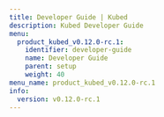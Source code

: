 ```yaml
---
title: Developer Guide | Kubed
description: Kubed Developer Guide
menu:
  product_kubed_v0.12.0-rc.1:
    identifier: developer-guide
    name: Developer Guide
    parent: setup
    weight: 40
menu_name: product_kubed_v0.12.0-rc.1
info:
  version: v0.12.0-rc.1
---
```


